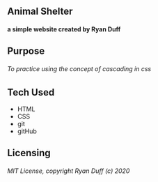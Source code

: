 ## Animal Shelter

#### a simple website created by Ryan Duff

## Purpose
###### To practice using the concept of cascading in css

## Tech Used
* HTML
* CSS
* git
* gitHub

## Licensing
###### MIT License, copyright Ryan Duff (c) 2020
